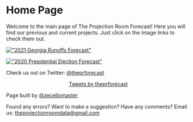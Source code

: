 
<meta name="twitter:card" content="summary">
<meta property="og:title" content="The Projection Room Forecast">
<meta property="og:description" content="An amateur forecast modeling website that predicts elections, sports, and more.">
<meta property="og:image" content="https://raw.githubusercontent.com/zecellomaster/the-projection-room/master/websitefavicon3.png">
<meta property="og:url" content="https://theprforecast.com/">

# Home Page
Welcome to the main page of The Projection Room Forecast! Here you will find our previous and current projects. Just click on the image links to check them out.


[!["2021 Georgia Runoffs Forecast"][1]][2]

[1]: https://raw.githubusercontent.com/zecellomaster/the-projection-room/master/Preview%20Photos/Georgia%20Runoffs.png
[2]: https://theprforecast.com/ga-runoffs-2021/




[!["2020 Presidential Election Forecast"][3]][4]

[3]: https://raw.githubusercontent.com/zecellomaster/the-projection-room/master/Preview%20Photos/Presidential%20Election.png
[4]: https://theprforecast.com/president-2020/


Check us out on Twitter: [@theprforecast](https://twitter.com/theprforecast)

<center><a class="twitter-timeline" data-width="550" data-height="450" href="https://twitter.com/theprforecast?ref_src=twsrc%5Etfw">Tweets by theprforecast</a> <script async src="https://platform.twitter.com/widgets.js" charset="utf-8"></script></center>

Page built by [@zecellomaster](https://twitter.com/zecellomaster)

Found any errors? Want to make a suggestion? Have any comments? Email us: [theprojectionroomdata@gmail.com](mailto:theprojectionroomdata@gmail.com)
